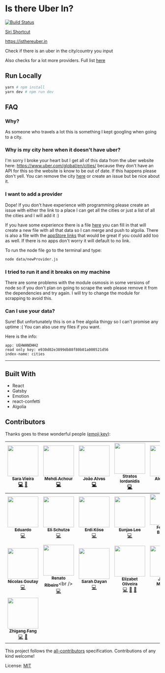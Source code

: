 # Is there Uber In?

[![Build Status](https://travis-ci.org/SaraVieira/uber-cities.svg)](https://travis-ci.org/SaraVieira/uber-cities)

[Siri Shortcut](https://www.icloud.com/shortcuts/7567010b47ec4ffa806a3f71eac621cb)

https://isthereuber.in

Check if there is an uber in the city/country you input

Also checks for a lot more providers. Full list [here](./data/single/)

## Run Locally

```sh
yarn # npm install
yarn dev # npm run dev
```

## FAQ

### Why?

As someone who travels a lot this is something I kept googling when going to a city.

### Why is my city here when it doesn't have uber?

I'm sorry I broke your heart but I get all of this data from the uber website here: <https://www.uber.com/global/en/cities/> because they don't have an API for this so the website is know to be out of date. If this happens please don't yell. You can remove the city [here](./data/single/uber.js) or create an issue but be nice about it.

### I want to add a provider

Dope! If you don't have experience with programming please create an issue with either the link to a place I can get all the cities or just a list of all the cities and I will add it :)

If you have some experience there is a file [here](./data/newProvider.js) you can fill in that will create a new file with all that data so I can merge and push to algolia. There is also a file with the [appStore links](./src/utils/appStores.js) that would be great if you could add too as well. If there is no apps don't worry it will default to no link.

To run the node file go to the terminal and type:

```sh
node data/newProvider.js
```

### I tried to run it and it breaks on my machine

There are some problems with the module osmosis in some versions of node so if you don't plan on going to scrape the web please remove it from the dependencies and try again. I will try to change the module for scrapping to avoid this.

### Can I use your data?

Sure! But unfortunately this is on a free algolia thingy so I can't promise any uptime :( You can also use my files if you want.

Here is the info:

```plain
app: UEHWANDHH2
read only key: e930d02e3899db88f80b01a000521d56
index-name: cities
```

---

## Built With

- React
- Gatsby
- Emotion
- react-confetti
- Algolia

## Contributors

Thanks goes to these wonderful people ([emoji key](https://github.com/kentcdodds/all-contributors#emoji-key)):

<!-- ALL-CONTRIBUTORS-LIST:START - Do not remove or modify this section -->
<!-- prettier-ignore -->
| [<img src="https://avatars0.githubusercontent.com/u/1051509?v=4" width="100px;"/><br /><sub><b>Sara Vieira</b></sub>](http://iamsaravieira.com)<br />[💻](https://github.com/SaraVieira/uber-cities/commits?author=SaraVieira "Code") [🤔](#ideas-SaraVieira "Ideas, Planning, & Feedback") | [<img src="https://avatars2.githubusercontent.com/u/304450?v=4" width="100px;"/><br /><sub><b>Mehdi Achour</b></sub>](https://twitter.com/mac_hour)<br />[💻](https://github.com/SaraVieira/uber-cities/commits?author=machour "Code") | [<img src="https://avatars0.githubusercontent.com/u/843454?v=4" width="100px;"/><br /><sub><b>João Alves</b></sub>](http://joaoqalves.net)<br />[💻](https://github.com/SaraVieira/uber-cities/commits?author=joaoqalves "Code") | [<img src="https://avatars3.githubusercontent.com/u/5058640?v=4" width="100px;"/><br /><sub><b>Stratos Iordanidis</b></sub>](http://iamstratos.com)<br />[💻](https://github.com/SaraVieira/uber-cities/commits?author=iamstratos "Code") | [<img src="https://avatars3.githubusercontent.com/u/5701162?v=4" width="100px;"/><br /><sub><b>Alex Jover</b></sub>](https://github.com/alexjoverm)<br />[💻](https://github.com/SaraVieira/uber-cities/commits?author=alexjoverm "Code") | [<img src="https://avatars1.githubusercontent.com/u/5629478?v=4" width="100px;"/><br /><sub><b>Bruno Ukita</b></sub>](https://github.com/ukita)<br />[💻](https://github.com/SaraVieira/uber-cities/commits?author=ukita "Code") | [<img src="https://avatars0.githubusercontent.com/u/1227748?v=4" width="100px;"/><br /><sub><b>Donovan</b></sub>](https://donovanisherwood.com/)<br />[💻](https://github.com/SaraVieira/uber-cities/commits?author=donovantc "Code") |
| :---: | :---: | :---: | :---: | :---: | :---: | :---: |
| [<img src="https://avatars3.githubusercontent.com/u/3196685?v=4" width="100px;"/><br /><sub><b>Eduardo</b></sub>](https://eduarmreyes-portfolio.herokuapp.com/)<br />[💻](https://github.com/SaraVieira/uber-cities/commits?author=eduarmreyes "Code") | [<img src="https://avatars2.githubusercontent.com/u/5872126?v=4" width="100px;"/><br /><sub><b>Eli Schutze</b></sub>](http://twitter.com/elibelly)<br />[💻](https://github.com/SaraVieira/uber-cities/commits?author=elischutze "Code") | [<img src="https://avatars3.githubusercontent.com/u/2957624?v=4" width="100px;"/><br /><sub><b>Erdi Köse</b></sub>](https://erdkse.com)<br />[💻](https://github.com/SaraVieira/uber-cities/commits?author=erdkse "Code") | [<img src="https://avatars3.githubusercontent.com/u/499898?v=4" width="100px;"/><br /><sub><b>Eunjae Lee</b></sub>](https://twitter.com/eunjae_lee)<br />[💻](https://github.com/SaraVieira/uber-cities/commits?author=eunjae-lee "Code") | [<img src="https://avatars3.githubusercontent.com/u/1402241?v=4" width="100px;"/><br /><sub><b>Federico Brigante</b></sub>](https://twitter.com/bfred_it)<br />[💻](https://github.com/SaraVieira/uber-cities/commits?author=bfred-it "Code") | [<img src="https://avatars1.githubusercontent.com/u/4780756?v=4" width="100px;"/><br /><sub><b>Luke Bonaccorsi</b></sub>](https://lukeb.co.uk)<br />[💻](https://github.com/SaraVieira/uber-cities/commits?author=lukeb-uk "Code") | [<img src="https://avatars3.githubusercontent.com/u/1500628?v=4" width="100px;"/><br /><sub><b>Nick Barry</b></sub>](https://itsnickbarry.github.io/hyperbolic-canvas)<br />[💻](https://github.com/SaraVieira/uber-cities/commits?author=ItsNickBarry "Code") |
| [<img src="https://avatars1.githubusercontent.com/u/2587348?v=4" width="100px;"/><br /><sub><b>Nicolas Goutay</b></sub>](https://phacks.github.io)<br />[💻](https://github.com/SaraVieira/uber-cities/commits?author=phacks "Code") | [<img src="https://avatars2.githubusercontent.com/u/3277185?v=4" width="100px;"/><br /><sub><b>Renato Ribeiro</b></sub>](http://twitter.com/renatorib_)<br />[💻](https://github.com/SaraVieira/uber-cities/commits?author=renatorib "Code") | [<img src="https://avatars1.githubusercontent.com/u/5370675?v=4" width="100px;"/><br /><sub><b>Sarah Dayan</b></sub>](http://frontstuff.io)<br />[💻](https://github.com/SaraVieira/uber-cities/commits?author=sarahdayan "Code") | [<img src="https://avatars2.githubusercontent.com/u/2750668?v=4" width="100px;"/><br /><sub><b>Elizabet Oliveira</b></sub>](http://www.miukimiu.com)<br />[💻](https://github.com/SaraVieira/uber-cities/commits?author=miukimiu "Code") [🎨](#design-miukimiu "Design") [🤔](#ideas-miukimiu "Ideas, Planning, & Feedback") | [<img src="https://avatars1.githubusercontent.com/u/10873367?v=4" width="100px;"/><br /><sub><b>JuanJo Martínez</b></sub>](https://github.com/juanjo7g)<br />[💻](https://github.com/SaraVieira/uber-cities/commits?author=juanjo7g "Code") | [<img src="https://avatars1.githubusercontent.com/u/31871338?v=4" width="100px;"/><br /><sub><b>Maher Alkendi</b></sub>](https://github.com/Ma7eer)<br />[💻](https://github.com/SaraVieira/uber-cities/commits?author=Ma7eer "Code") | [<img src="https://avatars3.githubusercontent.com/u/372617?v=4" width="100px;"/><br /><sub><b>Renan Cunha</b></sub>](http://sarkioja.com)<br />[💻](https://github.com/SaraVieira/uber-cities/commits?author=sarkioja "Code") |
| [<img src="https://avatars0.githubusercontent.com/u/1057756?v=4" width="100px;"/><br /><sub><b>Zhigang Fang</b></sub>](https://github.com/zhigang1992)<br />[💻](https://github.com/SaraVieira/uber-cities/commits?author=zhigang1992 "Code") [🔌](#plugin-zhigang1992 "Plugin/utility libraries") |
<!-- ALL-CONTRIBUTORS-LIST:END -->

This project follows the [all-contributors](https://github.com/kentcdodds/all-contributors) specification. Contributions of any kind welcome!

License: [MIT](License.md)
